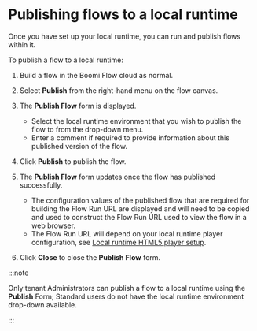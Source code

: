 # Publishing flows to a local runtime

<head>
  <meta name="guidename" content="Flow"/>
  <meta name="context" content="GUID-9e275eed-016b-4f58-a4c5-35d2249603e8"/>
</head>

Once you have set up your local runtime, you can run and publish flows within it.

To publish a flow to a local runtime:

1. Build a flow in the Boomi Flow cloud as normal.
2. Select **Publish** from the right-hand menu on the flow canvas.
3. The **Publish Flow** form is displayed.

   - Select the local runtime environment that you wish to publish the flow to from the drop-down menu.
   - Enter a comment if required to provide information about this published version of the flow.

4. Click **Publish** to publish the flow.
5. The **Publish Flow** form updates once the flow has published successfully.

   - The configuration values of the published flow that are required for building the Flow Run URL are displayed and will need to be copied and used to construct the Flow Run URL used to view the flow in a web browser.
   - The Flow Run URL will depend on your local runtime player configuration, see [Local runtime HTML5 player setup](c-flo-MC_Players_f418374c-f634-42a0-8d7a-b330c69107d5.md).

6. Click **Close** to close the **Publish Flow** form.

:::note

Only tenant Administrators can publish a flow to a local runtime using the **Publish** Form; Standard users do not have the local runtime environment drop-down available.

:::
